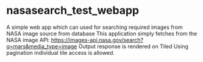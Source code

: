 # nasasearch_test_webapp
A simple web app which can used for searching required images from NASA image source from database
This application simply fetches from the NASA image API: https://images-api.nasa.gov/search?q=mars&media_type=image
Output response is rendered on Tiled 
Using pagination individual tile access is allowed.

